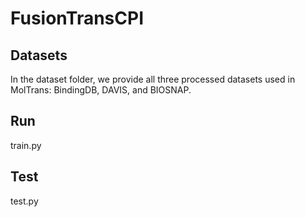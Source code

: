 # FusionTransCPI

## Datasets

In the dataset folder, we provide all three processed datasets used in MolTrans: BindingDB, DAVIS, and BIOSNAP. 

## Run

train.py

## Test

test.py